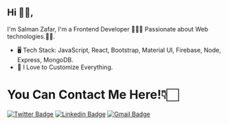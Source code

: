 
## Hi 👋🏻, 
I'm Salman Zafar, I'm a Frontend Developer 👨🏻‍💻 Passionate about Web technologies.🏄‍♂️.

- 🖥 Tech Stack: JavaScript, React, Bootstrap, Material UI, Firebase, Node, Express, MongoDB.
- 👻 I Love to Customize Everything.

# You Can Contact Me Here!👇🏻
[![Twitter Badge](https://img.shields.io/badge/-Salman18z-1ca0f1?style=flat-square&labelColor=1ca0f1&logo=twitter&logoColor=white&link=https://twitter.com/Salman18z)](https://twitter.com/Salman18z) [![Linkedin Badge](https://img.shields.io/badge/-Salmanz18-blue?style=flat-square&logo=Linkedin&logoColor=white&link=https://www.linkedin.com/in/salmanz18/)](https://www.linkedin.com/in/salmanz18/) [![Gmail Badge](https://img.shields.io/badge/-18salmanz@gmail.com-c14438?style=flat-square&logo=Gmail&logoColor=white&link=mailto:18salmanz@gmail.com)](mailto:18salmanz@gmail.com)
